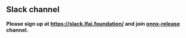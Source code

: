 ## Slack channel 
**Please sign up at https://slack.lfai.foundation/ and join [onnx-release](https://lfaifoundation.slack.com/archives/C018VGGJUGK) channel.**
